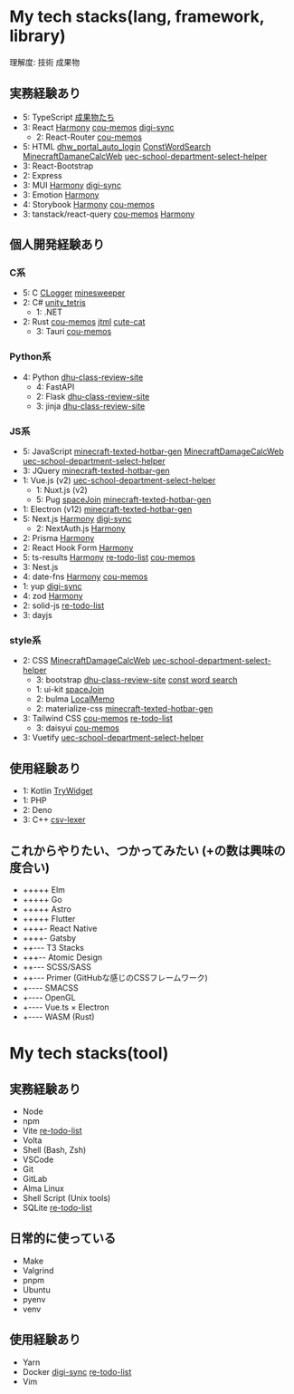 # My tech stacks(lang, framework, library)
理解度: 技術 成果物
## 実務経験あり
- 5: TypeScript [成果物たち](https://github.com/cou723?tab=repositories&q=&type=public&language=typescript&sort=)
- 3: React [Harmony](https://github.com/cou723/busy_level_calendar) [cou-memos](https://github.com/cou723/cou-memos) [digi-sync](https://github.com/cou723/digi-sync)
  - 2: React-Router [cou-memos](https://github.com/cou723/cou-memos)
- 5: HTML [dhw_portal_auto_login](https://github.com/cou723/dhw_portal_auto_login) [ConstWordSearch](https://github.com/cou723/ConstWordSearch) [MinecraftDamaneCalcWeb](https://github.com/cou723/MinecraftDamageCalcWeb) [uec-school-department-select-helper](https://github.com/cou723/uec-school-department-select-helper)
- 3: React-Bootstrap
- 2: Express
- 3: MUI [Harmony](https://github.com/cou723/busy_level_calendar) [digi-sync](https://github.com/cou723/digi-sync)
- 3: Emotion [Harmony](https://github.com/cou723/busy_level_calendar)
- 4: Storybook [Harmony](https://github.com/cou723/busy_level_calendar) [cou-memos](https://github.com/cou723/cou-memos)
- 3: tanstack/react-query [cou-memos](https://github.com/cou723/cou-memos) [Harmony](https://github.com/cou723/busy_level_calendar)
## 個人開発経験あり
### C系
- 5: C [CLogger](https://github.com/cou723/CLogger) [minesweeper](https://github.com/cou723/minesweeper)
- 2: C# [unity_tetris](https://github.com/cou723/unity_tetris)
  - 1: .NET
- 2: Rust [cou-memos](https://github.com/cou723/cou-memos) [jtml](https://github.com/cou723/jtml) [cute-cat](https://github.com/cou723/cute-cat)
  - 3: Tauri [cou-memos](https://github.com/cou723/cou-memos)
### Python系
- 4: Python [dhu-class-review-site](https://github.com/cou723/dhu-class-review-site)
  - 4: FastAPI 
  - 2: Flask [dhu-class-review-site](https://github.com/cou723/dhu-class-review-site)
  - 3: jinja [dhu-class-review-site](https://github.com/cou723/dhu-class-review-site)
### JS系
- 5: JavaScript [minecraft-texted-hotbar-gen](https://github.com/cou723/minecraft-texted-hotbar-gen) [MinecraftDamageCalcWeb](https://github.com/cou723/MinecraftDamageCalcWeb) [uec-school-department-select-helper](https://github.com/cou723/uec-school-department-select-helper)
- 3: JQuery [minecraft-texted-hotbar-gen](https://github.com/cou723/minecraft-texted-hotbar-gen)
- 1: Vue.js (v2) [uec-school-department-select-helper](https://github.com/cou723/uec-school-department-select-helper)
  - 1: Nuxt.js (v2)
  - 5: Pug [spaceJoin](https://github.com/cou723/spaceJoin) [minecraft-texted-hotbar-gen](https://github.com/cou723/minecraft-texted-hotbar-gen)
- 1: Electron (v12) [minecraft-texted-hotbar-gen](https://github.com/cou723/minecraft-texted-hotbar-gen)
- 5: Next.js [Harmony](https://github.com/cou723/busy_level_calendar) [digi-sync](https://github.com/cou723/digi-sync)
  - 2: NextAuth.js [Harmony](https://github.com/cou723/busy_level_calendar)
- 2: Prisma [Harmony](https://github.com/cou723/busy_level_calendar)
- 2: React Hook Form [Harmony](https://github.com/cou723/busy_level_calendar)
- 5: ts-results [Harmony](https://github.com/cou723/busy_level_calendar) [re-todo-list](https://github.com/cou723/re-todo-list) [cou-memos](https://github.com/cou723/cou-memos)
- 3: Nest.js
- 4: date-fns [Harmony](https://github.com/cou723/busy_level_calendar) [cou-memos](https://github.com/cou723/cou-memos)
- 1: yup [digi-sync](https://github.com/cou723/digi-sync)
- 4: zod [Harmony](https://github.com/cou723/busy_level_calendar) 
- 2: solid-js [re-todo-list](https://github.com/cou723/re-todo-list)
- 3: dayjs
### style系
- 2: CSS [MinecraftDamageCalcWeb](https://github.com/cou723/MinecraftDamageCalcWeb) [uec-school-department-select-helper](https://github.com/cou723/uec-school-department-select-helper)
  - 3: bootstrap [dhu-class-review-site](https://github.com/cou723/dhu-class-review-site) [const word search](https://github.com/cou723/ConstWordSearch)
  - 1: ui-kit [spaceJoin](https://github.com/cou723/spaceJoin)
  - 2: bulma [LocalMemo](https://github.com/cou723/LocalMemo)
  - 2: materialize-css [minecraft-texted-hotbar-gen](https://github.com/cou723/minecraft-texted-hotbar-gen)
- 3: Tailwind CSS [cou-memos](https://github.com/cou723/cou-memos) [re-todo-list](https://github.com/cou723/re-todo-list)
  - 3: daisyui [cou-memos](https://github.com/cou723/cou-memos)
- 3: Vuetify [uec-school-department-select-helper](https://github.com/cou723/uec-school-department-select-helper)
## 使用経験あり
- 1: Kotlin [TryWidget](https://github.com/cou723/TryWidget)
- 1: PHP
- 2: Deno
- 3: C++ [csv-lexer](https://github.com/cou723/csv-lexer)
## これからやりたい、つかってみたい (+の数は興味の度合い)
- +++++ Elm
- +++++ Go
- +++++ Astro 
- +++++ Flutter 
- ++++- React Native 
- ++++- Gatsby 
- ++--- T3 Stacks 
- +++-- Atomic Design 
- ++--- SCSS/SASS 
- ++--- Primer (GitHubな感じのCSSフレームワーク) 
- +---- SMACSS 
- +---- OpenGL 
- +---- Vue.ts × Electron 
- +---- WASM (Rust) 

# My tech stacks(tool)
## 実務経験あり
- Node
- npm
- Vite [re-todo-list](https://github.com/cou723/re-todo-list)
- Volta
- Shell (Bash, Zsh)
- VSCode
- Git
- GitLab
- Alma Linux
- Shell Script (Unix tools)
- SQLite [re-todo-list](https://github.com/cou723/re-todo-list)
## 日常的に使っている
- Make
- Valgrind
- pnpm
- Ubuntu
- pyenv
- venv
## 使用経験あり
- Yarn
- Docker [digi-sync](https://github.com/cou723/digi-sync) [re-todo-list](https://github.com/cou723/re-todo-list)
- Vim
